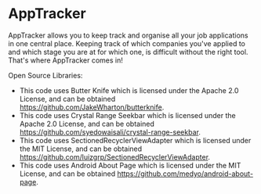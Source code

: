 # AppTracker
AppTracker allows you to keep track and organise all your job applications in one central place. Keeping track of which companies you've applied to and which stage you are at for which one, is difficult without the right tool. That's where AppTracker comes in!

Open Source Libraries:
- This code uses Butter Knife which is licensed under the Apache 2.0 License, and can be obtained https://github.com/JakeWharton/butterknife.
- This code uses Crystal Range Seekbar which is licensed under the Apache 2.0 License, and can be obtained https://github.com/syedowaisali/crystal-range-seekbar.
- This code uses SectionedRecyclerViewAdapter which is licensed under the MIT License, and can be obtained https://github.com/luizgrp/SectionedRecyclerViewAdapter.
- This code uses Android About Page which is licensed under the MIT License, and can be obtained https://github.com/medyo/android-about-page.
